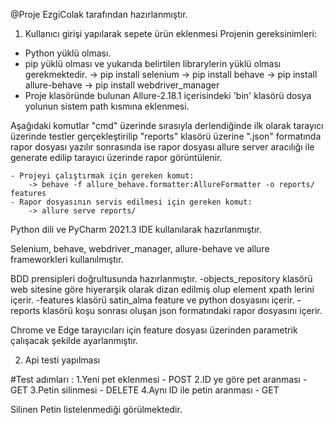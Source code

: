 @Proje EzgiColak tarafından hazırlanmıştır.

1) Kullanıcı girişi yapılarak sepete ürün eklenmesi
Projenin gereksinimleri:
 - Python yüklü olması.
 - pip yüklü olması ve yukarıda belirtilen librarylerin yüklü olması gerekmektedir.
    -> pip install selenium
    -> pip install behave
    -> pip install allure-behave
    -> pip install webdriver_manager
 - Proje klasöründe bulunan Allure-2.18.1 içerisindeki 'bin' klasörü dosya yolunun sistem path kısmına eklenmesi.

Aşağıdaki komutlar "cmd" üzerinde sırasıyla derlendiğinde ilk olarak tarayıcı üzerinde testler gerçekleştirilip
"reports" klasörü üzerine ".json" formatında rapor dosyası yazılır sonrasında ise rapor dosyası allure server
aracılığı ile generate edilip tarayıcı üzerinde rapor görüntülenir.

    - Projeyi çalıştırmak için gereken komut:
        -> behave -f allure_behave.formatter:AllureFormatter -o reports/ features
    - Rapor dosyasının servis edilmesi için gereken komut:
        -> allure serve reports/

Python dili ve PyCharm 2021.3 IDE kullanılarak hazırlanmıştır.

Selenium, behave, webdriver_manager, allure-behave ve allure frameworkleri kullanılmıştır.

BDD prensipleri doğrultusunda hazırlanmıştır.
    -objects_repository klasörü web sitesine göre hiyerarşik olarak dizan edilmiş olup element xpath lerini içerir.
    -features klasörü satin_alma feature ve python dosyasını içerir.
    -reports klasörü koşu sonrası oluşan json formatındaki rapor dosyasını içerir.

Chrome ve Edge tarayıcıları için feature dosyası üzerinden parametrik çalışacak şekilde ayarlanmıştır.

2) Api testi yapılması

#Test adımları :
1.Yeni pet eklenmesi - POST
2.ID ye göre pet aranması - GET
3.Petin silinmesi - DELETE
4.Aynı ID ile petin aranması - GET

Silinen Petin listelenmediği görülmektedir.


